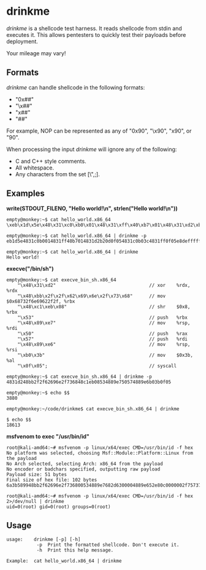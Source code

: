 # drinkme

_drinkme_ is a shellcode test harness. It reads shellcode from stdin and executes it. This allows pentesters to quickly test their payloads before deployment.

Your mileage may vary!

## Formats ##

_drinkme_ can handle shellcode in the following formats:

* "0x##"
* "\x##"
* "x##"
* "##"

For example, NOP can be represented as any of "0x90", "\x90", "x90", or "90".

When processing the input _drinkme_ will ignore any of the following:

* C and C++ style comments.
* All whitespace.
* Any characters from the set [\\",;].

## Examples ##

**write(STDOUT_FILENO, "Hello world!\n", strlen("Hello world!\n"))**

	empty@monkey:~$ cat hello_world.x86_64 
	\xeb\x1d\x5e\x48\x31\xc0\xb0\x01\x48\x31\xff\x40\xb7\x01\x48\x31\xd2\xb2\x0d\x0f\x05\x48\x31\xc0\xb0\x3c\x48\x31\xff\x0f\x05\xe8\xde\xff\xff\xff\x48\x65\x6c\x6c\x6f\x20\x77\x6f\x72\x6c\x64\x21\x0a
	
	empty@monkey:~$ cat hello_world.x86_64 | drinkme -p
	eb1d5e4831c0b0014831ff40b7014831d2b20d0f054831c0b03c4831ff0f05e8deffffff48656c6c6f20776f726c64210a

	empty@monkey:~$ cat hello_world.x86_64 | drinkme
	Hello world!


**execve("/bin/sh")**

	empty@monkey:~$ cat execve_bin_sh.x86_64 
	    "\x48\x31\xd2"                                  // xor    %rdx, %rdx
	    "\x48\xbb\x2f\x2f\x62\x69\x6e\x2f\x73\x68"      // mov	$0x68732f6e69622f2f, %rbx
	    "\x48\xc1\xeb\x08"                              // shr    $0x8, %rbx
	    "\x53"                                          // push   %rbx
	    "\x48\x89\xe7"                                  // mov    %rsp, %rdi
	    "\x50"                                          // push   %rax
	    "\x57"                                          // push   %rdi
	    "\x48\x89\xe6"                                  // mov    %rsp, %rsi
	    "\xb0\x3b"                                      // mov    $0x3b, %al
	    "\x0f\x05";                                     // syscall
		
	empty@monkey:~$ cat execve_bin_sh.x86_64 | drinkme -p 
	4831d248bb2f2f62696e2f736848c1eb08534889e750574889e6b03b0f05
	
	empty@monkey:~$ echo $$
	3880
	
	empty@monkey:~/code/drinkme$ cat execve_bin_sh.x86_64 | drinkme
	
	$ echo $$
	18613

**msfvenom to exec "/usr/bin/id"**

	root@kali-amd64:~# msfvenom -p linux/x64/exec CMD=/usr/bin/id -f hex
	No platform was selected, choosing Msf::Module::Platform::Linux from the payload
	No Arch selected, selecting Arch: x86_64 from the payload
	No encoder or badchars specified, outputting raw payload
	Payload size: 51 bytes
	Final size of hex file: 102 bytes
	6a3b589948bb2f62696e2f736800534889e7682d6300004889e652e80c0000002f7573722f62696e2f69640056574889e60f05

	root@kali-amd64:~# msfvenom -p linux/x64/exec CMD=/usr/bin/id -f hex 2>/dev/null | drinkme
	uid=0(root) gid=0(root) groups=0(root)
	
## Usage ##

	usage:    drinkme [-p] [-h]
	           -p  Print the formatted shellcode. Don't execute it.
	           -h  Print this help message.
	
	Example:  cat hello_world.x86_64 | drinkme
